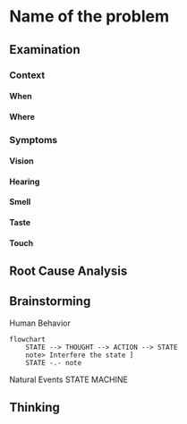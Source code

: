 # Name of the problem
## Examination
[problem overview]: #
### Context
#### When
[Specification: year, season, daytime, after some events]: #
#### Where
[Localization]: #
### Symptoms
[avoid biases]: #
[comparison between actuation and expectation]: #
[collect evidence used by hypothesis built in the root cause analysis phrase]: #

[comparison between actuation and expectation]: #
[avoid biases]: #
#### Vision
#### Hearing
#### Smell
#### Taste
#### Touch
## Root Cause Analysis
[backward cause reasoning for general problems]: #
[recursive trouble shooting for engineering problems to an atomic level (build hypothesis, use evidence (examination  + unit tests))]: #
## Brainstorming
[removal of touchable physical objects is applicable]: #
Human Behavior
```mermaid
flowchart
	STATE --> THOUGHT --> ACTION --> STATE
	note> Interfere the state ]
	STATE -.- note
```

Natural Events
STATE MACHINE

[replacement V.S repairplacement V.S fixation. Localize the problem to an atomic level where fixing it components is more expensive than replacing it as a whole]: #
 
## Thinking
[Lessons learned from this experience]: #


<!--stackedit_data:
eyJoaXN0b3J5IjpbMTAzNDIyODgyMSwtMTEzNjAyODE5MywxMT
EyNDg3ODcxXX0=
-->